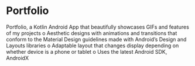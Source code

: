 # Portfolio

Portfolio, a Kotlin Android App that beautifully showcases GIFs and features of my projects
o	Aesthetic designs with animations and transitions that conform to the Material Design guidelines made with Android’s Design and Layouts libraries
o	Adaptable layout that changes display depending on whether device is a phone or tablet
o	Uses the latest Android SDK, AndroidX
